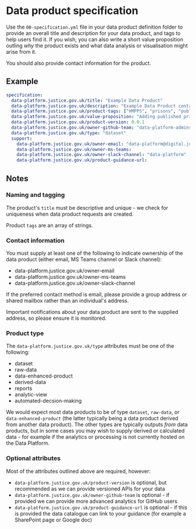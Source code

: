 # Data product specification

Use the `00-specification.yml` file in your data product definition folder to provide an overall title and description for your data product, and tags to help users find it. If you wish, you can also write a short value proposition outling *why* the product exists and what data analysis or visualisation might arise from it.

You should also provide contact information for the product.

## Example

```yaml
specification:
  data-platform.justice.gov.uk/title: "Example Data Product"
  data-platform.justice.gov.uk/description: "Example Data Product contains published prison population from 2001 to present"
  data-platform.justice.gov.uk/product-tags: ["HMPPS", "prisons", "published data", "national statistics"]
  data-platform.justice.gov.uk/value-proposition: "Adding published prison population allows for a reusable, consistent, safely sharable resource for this commonly used data"
  data-platform.justice.gov.uk/product-version: 0.0.1
  data-platform.justice.gov.uk/owner-github-team: "data-platform-admins"
  data-platform.justice.gov.uk/type: "dataset"
  support:
    data-platform.justice.gov.uk/owner-email: "data-platform@digital.justice.gov.uk"
    data-platform.justice.gov.uk/owner-ms-teams:
    data-platform.justice.gov.uk/owner-slack-channel: "data-platform"
    data-platform.justice.gov.uk/product-guidance-url:
```

## Notes

### Naming and tagging

The product's `title` must be descriptive and unique - we check for uniqueness when data product requests are created.

Product `tags` are an array of strings.

### Contact information

You must supply at least one of the following to indicate ownership of the data product (either email, MS Teams channel or Slack channel):

- data-platform.justice.gov.uk/owner-email
- data-platform.justice.gov.uk/owner-ms-teams
- data-platform.justice.gov.uk/owner-slack-channel

If the preferred contact method is email, please provide a group address or shared mailbox rather than an individual's address.

Important notifications about your data product are sent to the supplied address, so please ensure it is monitored.

### Product type

The `data-platform.justice.gov.uk/type` attributes must be one of the following:

- dataset
- raw-data
- data-enhanced-product
- derived-data
- reports
- analytic-view
- automated-decsion-making

We would expect most data products to be of type `dataset`, `raw-data`, or `data-enhanced-product` (the latter typically being a data product derived from another data product). The other types are typically outputs *from* data products, but in some cases you may wish to supply derived or calculated data - for example if the analytics or processing is not currently hosted on the Data Platform.

### Optional attributes

Most of the attributes outlined above are required, however:

- `data-platform.justice.gov.uk/product-version` is optional, but recommended as we can provide versioned APIs for your data
- `data-platform.justice.gov.uk/owner-github-team` is optional - if provided we can provide more advanced analytics for GitHub users
- `data-platform.justice.gov.uk/product-guidance-url` is optional - if this is provided the data catalogue can link to your guidance (for example a SharePoint page or Google doc)

